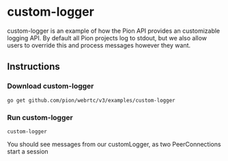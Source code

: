 # custom-logger
custom-logger is an example of how the Pion API provides an customizable
logging API. By default all Pion projects log to stdout, but we also allow
users to override this and process messages however they want.

## Instructions
### Download custom-logger
```
go get github.com/pion/webrtc/v3/examples/custom-logger
```

### Run custom-logger
`custom-logger`


You should see messages from our customLogger, as two PeerConnections start a session
